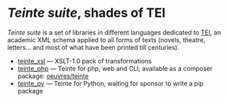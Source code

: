 # *Teinte suite*, shades of TEI

*Teinte suite* is a set of libraries in different languages dedicated to [TEI](https://tei-c.org/release/doc/tei-p5-doc/en/html/REF-ELEMENTS.html), an academic XML schema applied to all forms of texts (novels, theatre, letters… and most of what have been printed till centuries).

* [teinte_xsl](https://github.com/oeuvres/teinte_xsl) — XSLT-1.0 pack of transformations
* [teinte_php](https://github.com/oeuvres/teinte_php) — Teinte for php, web and CLI, available as a composer package: [oeuvres/teinte](https://packagist.org/packages/oeuvres/teinte)
* [teinte_py](https://github.com/oeuvres/teinte_py) — Teinte for Python, waiting for sponsor to write a pip package

